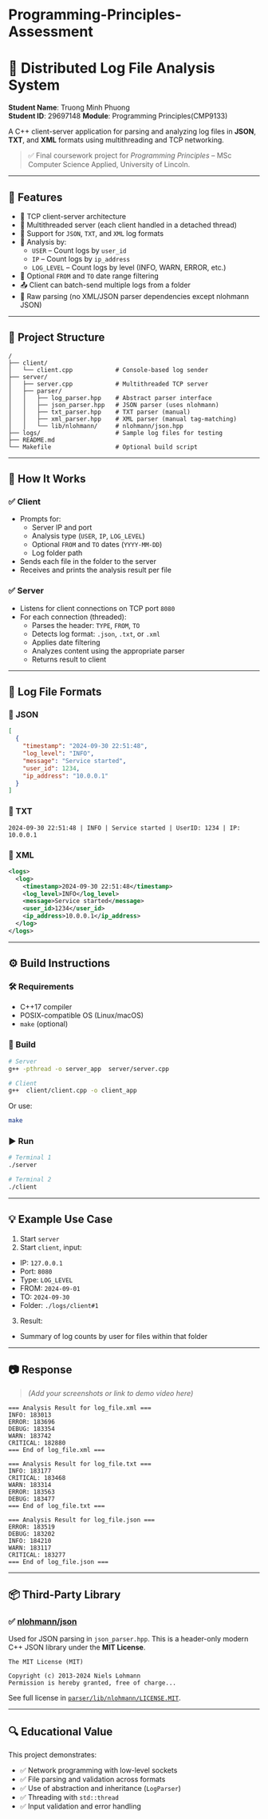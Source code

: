# Programming-Principles-Assessment
# 🧠 Distributed Log File Analysis System

**Student Name**: Truong Minh Phuong  
**Student ID**: 29697148
**Module**: Programming Principles(CMP9133)

A C++ client-server application for parsing and analyzing log files in **JSON**, **TXT**, and **XML** formats using multithreading and TCP networking.

> ✅ Final coursework project for *Programming Principles* – MSc Computer Science Applied, University of Lincoln.

---

## 🚀 Features

- 🔌 TCP client-server architecture
- 🧵 Multithreaded server (each client handled in a detached thread)
- 📂 Support for `JSON`, `TXT`, and `XML` log formats
- 🧠 Analysis by:
  - `USER` – Count logs by `user_id`
  - `IP` – Count logs by `ip_address`
  - `LOG_LEVEL` – Count logs by level (INFO, WARN, ERROR, etc.)
- 📅 Optional `FROM` and `TO` date range filtering
- 📤 Client can batch-send multiple logs from a folder
- 🧱 Raw parsing (no XML/JSON parser dependencies except nlohmann JSON)

---

## 📁 Project Structure

```
/
├── client/
│   └── client.cpp            # Console-based log sender
├── server/
│   ├── server.cpp            # Multithreaded TCP server
│   ├── parser/
│   │   ├── log_parser.hpp    # Abstract parser interface
│   │   ├── json_parser.hpp   # JSON parser (uses nlohmann)
│   │   ├── txt_parser.hpp    # TXT parser (manual)
│   │   ├── xml_parser.hpp    # XML parser (manual tag-matching)
│   │   └── lib/nlohmann/     # nlohmann/json.hpp
├── logs/                     # Sample log files for testing
├── README.md                
└── Makefile                  # Optional build script
```

---

## 🔧 How It Works

### ✅ Client

- Prompts for:
  - Server IP and port
  - Analysis type (`USER`, `IP`, `LOG_LEVEL`)
  - Optional `FROM` and `TO` dates (`YYYY-MM-DD`)
  - Log folder path
- Sends each file in the folder to the server
- Receives and prints the analysis result per file

### ✅ Server

- Listens for client connections on TCP port `8080`
- For each connection (threaded):
  - Parses the header: `TYPE`, `FROM`, `TO`
  - Detects log format: `.json`, `.txt`, or `.xml`
  - Applies date filtering
  - Analyzes content using the appropriate parser
  - Returns result to client

---

## 📜 Log File Formats

### 🧾 JSON

```json
[
  {
    "timestamp": "2024-09-30 22:51:48",
    "log_level": "INFO",
    "message": "Service started",
    "user_id": 1234,
    "ip_address": "10.0.0.1"
  }
]
```

### 🧾 TXT

```
2024-09-30 22:51:48 | INFO | Service started | UserID: 1234 | IP: 10.0.0.1
```

### 🧾 XML

```xml
<logs>
  <log>
    <timestamp>2024-09-30 22:51:48</timestamp>
    <log_level>INFO</log_level>
    <message>Service started</message>
    <user_id>1234</user_id>
    <ip_address>10.0.0.1</ip_address>
  </log>
</logs>
```

---

## ⚙️ Build Instructions

### 🛠 Requirements

- C++17 compiler
- POSIX-compatible OS (Linux/macOS)
- `make` (optional)

### 🧱 Build

```bash
# Server
g++ -pthread -o server_app  server/server.cpp  

# Client
g++  client/client.cpp -o client_app  
```

Or use:

```bash
make
```

### ▶️ Run

```bash
# Terminal 1
./server

# Terminal 2
./client
```

---

## 💡 Example Use Case

1. Start `server`
2. Start `client`, input:
  - IP: `127.0.0.1`
  - Port: `8080`
  - Type: `LOG_LEVEL`
  - FROM: `2024-09-01`
  - TO: `2024-09-30`
  - Folder: `./logs/client#1`
3. Result:
  - Summary of log counts by user for files within that folder

---

## 📷 Response

> *(Add your screenshots or link to demo video here)*
```
=== Analysis Result for log_file.xml ===
INFO: 183013
ERROR: 183696
DEBUG: 183354
WARN: 183742
CRITICAL: 182880
=== End of log_file.xml ===

=== Analysis Result for log_file.txt ===
INFO: 183177
CRITICAL: 183468
WARN: 183314
ERROR: 183563
DEBUG: 183477
=== End of log_file.txt ===

=== Analysis Result for log_file.json ===
ERROR: 183519
DEBUG: 183202
INFO: 184210
WARN: 183117
CRITICAL: 183277
=== End of log_file.json ===

```

---

## 📦 Third-Party Library

### ✅ [nlohmann/json](https://github.com/nlohmann/json)

Used for JSON parsing in `json_parser.hpp`. This is a header-only modern C++ JSON library under the **MIT License**.

```
The MIT License (MIT)

Copyright (c) 2013-2024 Niels Lohmann
Permission is hereby granted, free of charge...
```

See full license in [`parser/lib/nlohmann/LICENSE.MIT`](./server/parser/lib/nlohmann/LICENSE.MIT).

---

## 🔍 Educational Value

This project demonstrates:

- ✅ Network programming with low-level sockets
- ✅ File parsing and validation across formats
- ✅ Use of abstraction and inheritance (`LogParser`)
- ✅ Threading with `std::thread`
- ✅ Input validation and error handling

